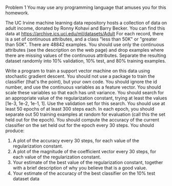 Problem 1
You may use any programming language that amuses you for this homework.

The UC Irvine machine learning data repository hosts a collection of data on adult income, donated by Ronny Kohavi and Barry Becker. You can find this data at https://archive.ics.uci.edu/ml/datasets/Adult For each record, there is a set of continuous attributes, and a class "less than 50K" or "greater than 50K". There are 48842 examples. You should use only the continuous attributes (see the description on the web page) and drop examples where there are missing values of the continuous attributes. Separate the resulting dataset randomly into 10% validation, 10% test, and 80% training examples.

Write a program to train a support vector machine on this data using stochastic gradient descent. You should not use a package to train the classifier (that's the point), but your own code. You should ignore the id number, and use the continuous variables as a feature vector. You should scale these variables so that each has unit variance. You should search for an appropriate value of the regularization constant, trying at least the values [1e-3, 1e-2, 1e-1, 1]. Use the validation set for this search. You should use at least 50 epochs of at least 300 steps each. In each epoch, you should separate out 50 training examples at random for evaluation (call this the set held out for the epoch). You should compute the accuracy of the current classifier on the set held out for the epoch every 30 steps. You should produce:

1. A plot of the accuracy every 30 steps, for each value of the regularization constant.
2. A plot of the magnitude of the coefficient vector every 30 steps, for each value of the regularization constant.
3. Your estimate of the best value of the regularization constant, together with a brief description of why you believe that is a good value.
4. Your estimate of the accuracy of the best classifier on the 10% test dataset data
